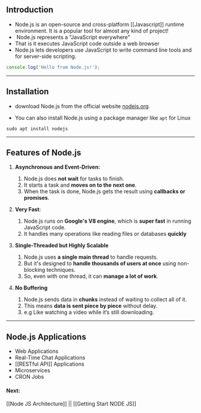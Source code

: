 ## Introduction 

- Node.js is an open-source and cross-platform [[Javascript]] runtime environment. It is a popular tool for almost any kind of project!
-  Node.js represents a "JavaScript everywhere"
- That is it executes JavaScript code outside a web browser
- Node.js lets developers use JavaScript to write command line tools and for server-side scripting.

``` js
console.log('Hello from Node.js!');
```

---
## Installation 

- download Node.js from the official website [nodejs.org](https://nodejs.org/).

- You can also install Node.js using a package manager like `apt` for Linux

```
sudo apt install nodejs
```

---
## Features of Node.js

1.  **Asynchronous and Event-Driven:**
	1. Node.js does **not wait** for tasks to finish.
	2. It starts a task and **moves on to the next one**.
	3. When the task is done, Node.js gets the result using **callbacks or promises**.
	
2. **Very Fast**:
	1. Node.js runs on **Google's V8 engine**, which is **super fast** in running JavaScript code.
    2. It handles many operations like reading files or databases **quickly**
    
3. **Single-Threaded but Highly Scalable**
	1. Node.js uses **a single main thread** to handle requests.
	2. But it's designed to **handle thousands of users at once** using non-blocking techniques.
	3. So, even with one thread, it can **manage a lot of work**.
	
4. **No Buffering**
	1. Node.js sends data in **chunks** instead of waiting to collect all of it.
	2. This means **data is sent piece by piece** without delay.
	3. e.g Like watching a video while it’s still downloading.

---
## Node.js Applications

- Web Applications
- Real-Time Chat Applications
- [[RESTful API]] Applications
- Microservices
- CRON Jobs

#### Next:
[[Node JS Architecture]]  || [[Getting Start NODE JS]] 
